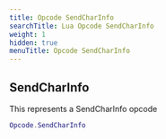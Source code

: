 ```yaml
---
title: Opcode SendCharInfo
searchTitle: Lua Opcode SendCharInfo
weight: 1
hidden: true
menuTitle: Opcode SendCharInfo
---
```

## SendCharInfo

This represents a SendCharInfo opcode
```lua
Opcode.SendCharInfo
```